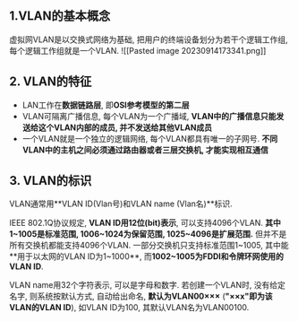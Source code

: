 
## 1.VLAN的基本概念

虚拟网VLAN是以交换式网络为基础, 把用户的终端设备划分为若干个逻辑工作组, 每个逻辑工作组就是一个VLAN.
![[Pasted image 20230914173341.png]]

## 2. VLAN的特征

+ LAN工作在**数据链路层**, 即**OSI参考模型的第二层**
+ VLAN可隔离广播信息, 每个VLAN为一个广播域, **VLAN中的广播信息只能发送给这个VLAN内部的成员, 并不发送给其他VLAN成员**
+ 一个VLAN就是一个独立的逻辑网络, 每个VLAN都具有唯一的子网号. **不同VLAN中的主机之间必须通过路由器或者三层交换机, 才能实现相互通信**

## 3. VLAN的标识

VLAN通常用**VLAN ID\(Vlan号)和VLAN name (Vlan名)**标识. 

IEEE 802.1Q协议规定, **VLAN ID用12位(bit)表示**, 可以支持4096个VLAN. **其中1~1005是标准范围, 1006~1024为保留范围, 1025~4096是扩展范围.** 但并不是所有交换机都能支持4096个VLAN. 一部分交换机只支持标准范围1~1005, 其中能**用于以太网的VLAN  ID为1~1000**, 而**1002~1005为FDDI和令牌环网使用的VLAN ID**.

VLAN name用32个字符表示, 可以是字母和数字. 若创建一个VLAN时, 没有给定名字, 则系统按默认方式, 自动给出命名, **默认为VLAN00×××** (**"××x"即为该VLAN的VLAN ID**), 如VLAN ID为100, 其默认VLAN名为VLAN00100.



























